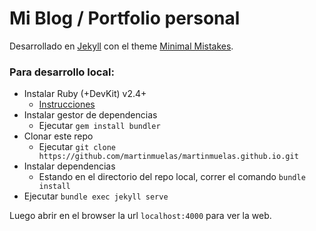 # Mi Blog / Portfolio personal

Desarrollado en [Jekyll](https://jekyllrb.com/) con el theme [Minimal Mistakes](https://github.com/mmistakes/minimal-mistakes).

### Para desarrollo local:

- Instalar Ruby (+DevKit) v2.4+
  - [Instrucciones](https://jekyllrb.com/docs/installation/)
- Instalar gestor de dependencias
  - Ejecutar `gem install bundler`
- Clonar este repo
  - Ejecutar `git clone https://github.com/martinmuelas/martinmuelas.github.io.git`
- Instalar dependencias
  - Estando en el directorio del repo local, correr el comando `bundle install`
- Ejecutar `bundle exec jekyll serve`

Luego abrir en el browser la url `localhost:4000` para ver la web.
